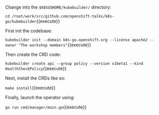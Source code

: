 Change into the `$K8SGOHOME/kubebuilder/` directory:

`cd /root/work/src/github.com/openshift-talks/k8s-go/kubebuilder`{{execute}}

First init the codebase:

`kubebuilder init --domain k8s-go.openshift.org --license apache2 --owner "The workshop members"`{{execute}}

Then create the CRD code:

`kubebuilder create api --group policy --version v1beta1 --kind HealthCheckPolicy`{{execute}}

Next, install the CRDs like so:

`make install`{{execute}}

Finally, launch the operator using:

`go run cmd/manager/main.go`{{execute}}